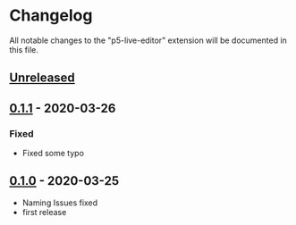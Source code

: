 # Changelog

All notable changes to the "p5-live-editor" extension will be documented in this file.

## [Unreleased](https://github.com/ProfAndreaPollini/vscode-p5-live-editor/compare/0.1.1...HEAD)

## [0.1.1](https://github.com/ProfAndreaPollini/vscode-p5-live-editor/releases/tag/0.1.1) - 2020-03-26

### Fixed

- Fixed some typo

## [0.1.0](https://github.com/ProfAndreaPollini/vscode-p5-live-editor/releases/tag/0.1.0) - 2020-03-25

- Naming Issues fixed
- first release
